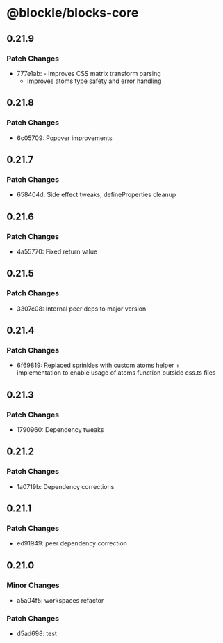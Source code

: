 # @blockle/blocks-core

## 0.21.9

### Patch Changes

- 777e1ab: - Improves CSS matrix transform parsing
  - Improves atoms type safety and error handling

## 0.21.8

### Patch Changes

- 6c05709: Popover improvements

## 0.21.7

### Patch Changes

- 658404d: Side effect tweaks, defineProperties cleanup

## 0.21.6

### Patch Changes

- 4a55770: Fixed return value

## 0.21.5

### Patch Changes

- 3307c08: Internal peer deps to major version

## 0.21.4

### Patch Changes

- 6f69819: Replaced sprinkles with custom atoms helper + implementation to enable usage of atoms function outside css.ts files

## 0.21.3

### Patch Changes

- 1790960: Dependency tweaks

## 0.21.2

### Patch Changes

- 1a0719b: Dependency corrections

## 0.21.1

### Patch Changes

- ed91949: peer dependency correction

## 0.21.0

### Minor Changes

- a5a04f5: workspaces refactor

### Patch Changes

- d5ad698: test
